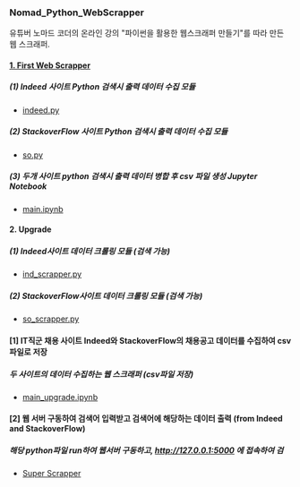 ### Nomad_Python_WebScrapper

유튜버 노마드 코더의 온라인 강의 "파이썬을 활용한 웹스크래퍼 만들기"를 따라 만든 웹 스크래퍼.


#### <a href='https://github.com/YongJinKang/Nomad_Python_WebScrapper/tree/master/previous_model'>1. First Web Scrapper</a>

##### (1) Indeed 사이트 Python 검색시 출력 데이터 수집 모듈
- <a href='https://github.com/YongJinKang/Nomad_Python_WebScrapper/blob/master/previous_model/indeed.py'>indeed.py</a>
##### (2) StackoverFlow 사이트 Python 검색시 출력 데이터 수집 모듈
- <a href='https://github.com/YongJinKang/Nomad_Python_WebScrapper/blob/master/previous_model/so.py'>so.py</a>
##### (3) 두개 사이트 python 검색시 출력 데이터 병합 후 csv 파일 생성 Jupyter Notebook 
- <a href='https://github.com/YongJinKang/Nomad_Python_WebScrapper/blob/master/previous_model/main.ipynb'>main.ipynb</a>

#### 2. Upgrade

##### (1) Indeed사이트 데이터 크롤링 모듈 (검색 가능)
- <a href='https://github.com/YongJinKang/Nomad_Python_WebScrapper/blob/master/ind_scrapper.py'>ind_scrapper.py</a>
##### (2) StackoverFlow사이트 데이터 크롤링 모듈 (검색 가능)
- <a href='https://github.com/YongJinKang/Nomad_Python_WebScrapper/blob/master/so_scrapper.py'>so_scrapper.py</a>

#### [1] IT직군 채용 사이트 Indeed와 StackoverFlow의 채용공고 데이터를 수집하여 csv파일로 저장

##### 두 사이트의 데이터 수집하는 웹 스크래퍼 (csv파일 저장)
- <a href='https://github.com/YongJinKang/Nomad_Python_WebScrapper/blob/master/main_upgrade.ipynb'>main_upgrade.ipynb</a>


#### [2] 웹 서버 구동하여 검색어 입력받고 검색어에 해당하는 데이터 출력 (from Indeed and StackoverFlow)

##### 해당 python파일 run하여 웹서버 구동하고, http://127.0.0.1:5000 에 접속하여 검
- <a href='https://github.com/YongJinKang/Nomad_Python_WebScrapper/blob/master/SuperScraaper.py'>Super Scrapper</a>
